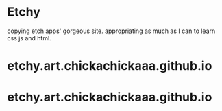 # Etchy
copying etch apps' gorgeous site. appropriating as much as I can to learn css js and html. 
# etchy.art.chickachickaaa.github.io
# etchy.art.chickachickaaa.github.io
